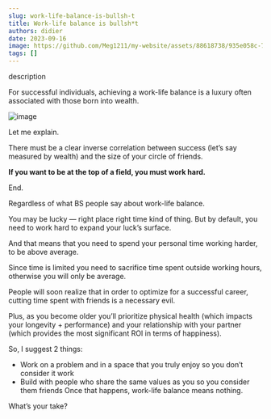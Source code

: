 ```yaml
---
slug: work-life-balance-is-bullsh-t
title: Work-life balance is bullsh*t
authors: didier
date: 2023-09-16
image: https://github.com/Meg1211/my-website/assets/88618738/935e058c-7338-48b9-bd1c-bd0e39d85094
tags: []
---
```


description

<!-- truncate -->

For successful individuals, achieving a work-life balance is a luxury often associated with those born into wealth.

![image](https://github.com/Meg1211/my-website/assets/88618738/935e058c-7338-48b9-bd1c-bd0e39d85094)

Let me explain.

There must be a clear inverse correlation between success (let’s say measured by wealth) and the size of your circle of friends.

**If you want to be at the top of a field, you must work hard.**

End.

Regardless of what BS people say about work-life balance.

You may be lucky — right place right time kind of thing. But by default, you need to work hard to expand your luck’s surface.

And that means that you need to spend your personal time working harder, to be above average.

Since time is limited you need to sacrifice time spent outside working hours, otherwise you will only be average.

People will soon realize that in order to optimize for a successful career, cutting time spent with friends is a necessary evil.

Plus, as you become older you’ll prioritize physical health (which impacts your longevity + performance) and your relationship with your partner (which provides the most significant ROI in terms of happiness).

So, I suggest 2 things:

- Work on a problem and in a space that you truly enjoy so you don’t consider it work
- Build with people who share the same values as you so you consider them friends Once that happens, work-life balance means nothing.

What’s your take?
